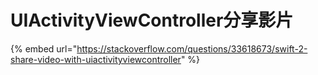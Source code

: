# UIActivityViewController分享影片

{% embed url="https://stackoverflow.com/questions/33618673/swift-2-share-video-with-uiactivityviewcontroller" %}



